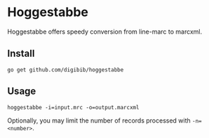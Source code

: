 # Hoggestabbe

Hoggestabbe offers speedy conversion from line-marc to marcxml.

## Install

    go get github.com/digibib/hoggestabbe


## Usage

    hoggestabbe -i=input.mrc -o=output.marcxml

Optionally, you may limit the number of records processed with `-n=<number>`.
